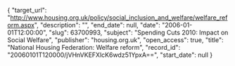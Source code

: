 {
  "target_url": "http://www.housing.org.uk/policy/social_inclusion_and_welfare/welfare_reform.aspx", 
  "description": "", 
  "end_date": null, 
  "date": "2006-01-01T12:00:00", 
  "slug": 63700993, 
  "subject": "Spending Cuts 2010: Impact on Social Welfare", 
  "publisher": "housing.org.uk", 
  "open_access": true, 
  "title": "National Housing Federation: Welfare reform", 
  "record_id": "20060101T120000/jVHnVKEFXlcK6wdz51YpxA==", 
  "start_date": null
}

